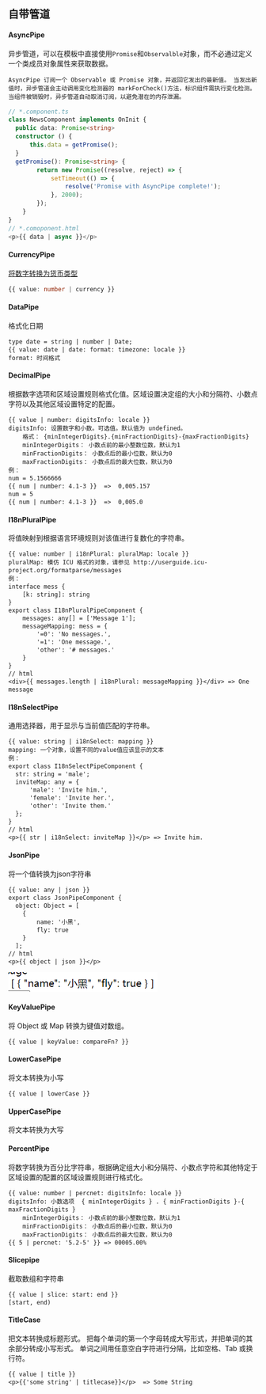 ## 自带管道

#### AsyncPipe

异步管道，可以在模板中直接使用`Promise`和`Observalble`对象，而不必通过定义一个类成员对象属性来获取数据。

  `AsyncPipe 订阅一个 Observable 或 Promise 对象，并返回它发出的最新值。 当发出新值时，异步管道会主动调用变化检测器的 markForCheck()方法，标识组件需执行变化检测。 当组件被销毁时，异步管道自动取消订阅，以避免潜在的内存泄漏。`

  ```typescript
  // *.component.ts
  class NewsComponent implements OnInit {
  	public data: Promise<string>
  	constructor () {
  		this.data = getPromise();
  	}
  	getPromise(): Promise<string> {
          return new Promise((resolve, reject) => {
              setTimeout(() => {
                  resolve('Promise with AsyncPipe complete!');
              }, 2000);
          });
      }
  }
  // *.comoponent.html
  <p>{{ data | async }}</p>
  ```

#### CurrencyPipe

[将数字转换为货币类型]( https://angular.cn/api/common/CurrencyPipe )

```typescript
{{ value: number | currency }}
```

#### DataPipe

格式化日期

```
type date = string | number | Date;
{{ value: date | date: format: timezone: locale }}
format: 时间格式
```

#### DecimalPipe

根据数字选项和区域设置规则格式化值。区域设置决定组的大小和分隔符、小数点字符以及其他区域设置特定的配置。

```
{{ value | number: digitsInfo: locale }}
digitsInfo: 设置数字和小数。可选值。默认值为 undefined。
	格式： {minIntegerDigits}.{minFractionDigits}-{maxFractionDigits}
	minIntegerDigits： 小数点前的最小整数位数，默认为1
	minFractionDigits： 小数点后的最小位数，默认为0
	maxFractionDigits： 小数点后的最大位数，默认为0
例：
num = 5.1566666
{{ num | number: 4.1-3 }}  =>  0,005.157
num = 5
{{ num | number: 4.1-3 }}  =>  0,005.0
```

#### I18nPluralPipe

将值映射到根据语言环境规则对该值进行复数化的字符串。

```
{{ value: number | i18nPlural: pluralMap: locale }}
pluralMap: 模仿 ICU 格式的对象，请参见 http://userguide.icu-project.org/formatparse/messages
例：
interface mess {
	[k: string]: string
}
export class I18nPluralPipeComponent {
    messages: any[] = ['Message 1'];
    messageMapping: mess = {
        '=0': 'No messages.',
        '=1': 'One message.',
        'other': '# messages.'	
    }
}
// html
<div>{{ messages.length | i18nPlural: messageMapping }}</div> => One message
```

#### I18nSelectPipe

通用选择器，用于显示与当前值匹配的字符串。

```
{{ value: string | i18nSelect: mapping }}
mapping: 一个对象，设置不同的value值应该显示的文本
例：
export class I18nSelectPipeComponent {
  str: string = 'male';
  inviteMap: any = {
      'male': 'Invite him.',
      'female': 'Invite her.',
      'other': 'Invite them.'
  };
}
// html
<p>{{ str | i18nSelect: inviteMap }}</p> => Invite him.
```

#### JsonPipe

将一个值转换为json字符串

```
{{ value: any | json }}
export class JsonPipeComponent {
  object: Object = [
  	{
  		name: '小黑',
  		fly: true
  	}
  ];
// html
<p>{{ object | json }}</p>
```

![1645175588085](./../../image/1645175588085.png)

#### KeyValuePipe

将 Object 或 Map 转换为键值对数组。

```
{{ value | keyValue: compareFn? }}
```

#### LowerCasePipe

将文本转换为小写

```
{{ value | lowerCase }}
```

#### UpperCasePipe

将文本转换为大写

#### PercentPipe

将数字转换为百分比字符串，根据确定组大小和分隔符、小数点字符和其他特定于区域设置的配置的区域设置规则进行格式化。

```
{{ value: number | percnet: digitsInfo: locale }}
digitsInfo: 小数选项  { minIntegerDigits } . { minFractionDigits }-{ maxFractionDigits }
	minIntegerDigits： 小数点前的最小整数位数，默认为1
	minFractionDigits： 小数点后的最小位数，默认为0
	maxFractionDigits： 小数点后的最大位数，默认为0
{{ 5 | percnet: '5.2-5' }} => 00005.00%
```

#### Slicepipe

截取数组和字符串

```
{{ value | slice: start: end }}
[start, end)
```

#### TitleCase

把文本转换成标题形式。 把每个单词的第一个字母转成大写形式，并把单词的其余部分转成小写形式。 单词之间用任意空白字符进行分隔，比如空格、Tab 或换行符。

```
{{ value | title }}
<p>{{'some string' | titlecase}}</p>  => Some String
```

